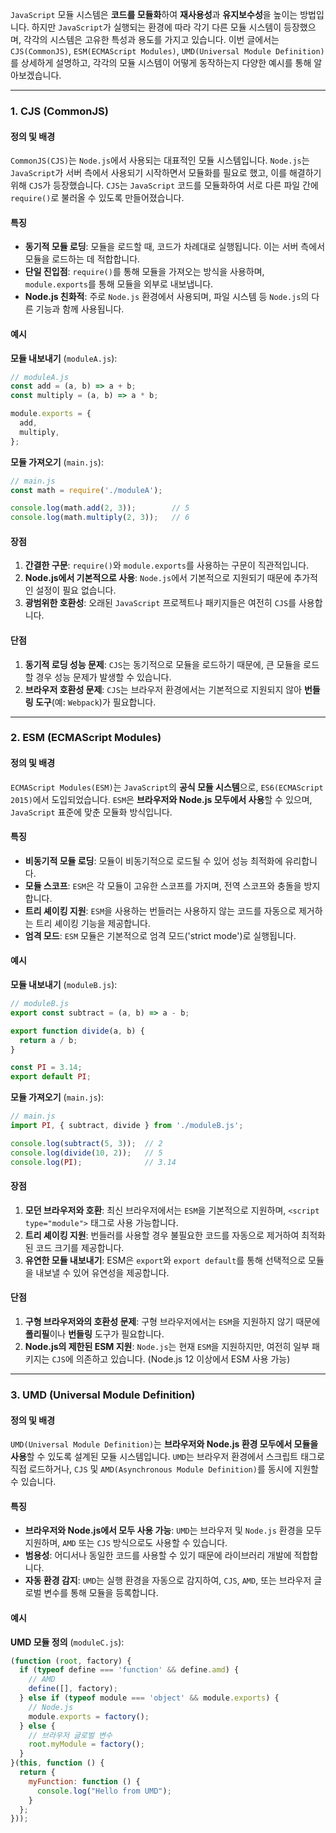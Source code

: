 `JavaScript` 모듈 시스템은 **코드를 모듈화**하여 **재사용성**과 **유지보수성**을 높이는 방법입니다. 하지만 `JavaScript`가 실행되는 환경에 따라 각기 다른 모듈 시스템이 등장했으며, 각각의 시스템은 고유한 특성과 용도를 가지고 있습니다. 이번 글에서는 `CJS(CommonJS)`, `ESM(ECMAScript Modules)`, `UMD(Universal Module Definition)`를 상세하게 설명하고, 각각의 모듈 시스템이 어떻게 동작하는지 다양한 예시를 통해 알아보겠습니다.

---
### 1. CJS (CommonJS)

#### 정의 및 배경
`CommonJS(CJS)`는 `Node.js`에서 사용되는 대표적인 모듈 시스템입니다. `Node.js`는 `JavaScript`가 서버 측에서 사용되기 시작하면서 모듈화를 필요로 했고, 이를 해결하기 위해 `CJS`가 등장했습니다. `CJS`는 `JavaScript` 코드를 모듈화하여 서로 다른 파일 간에 `require()`로 불러올 수 있도록 만들어졌습니다.

#### 특징
- **동기적 모듈 로딩**: 모듈을 로드할 때, 코드가 차례대로 실행됩니다. 이는 서버 측에서 모듈을 로드하는 데 적합합니다.
- **단일 진입점**: `require()`를 통해 모듈을 가져오는 방식을 사용하며, `module.exports`를 통해 모듈을 외부로 내보냅니다.
- **Node.js 친화적**: 주로 `Node.js` 환경에서 사용되며, 파일 시스템 등 `Node.js`의 다른 기능과 함께 사용됩니다.

####  예시
**모듈 내보내기** (`moduleA.js`):
```js
// moduleA.js
const add = (a, b) => a + b;
const multiply = (a, b) => a * b;

module.exports = {
  add,
  multiply,
};
```

**모듈 가져오기** (`main.js`):
```js
// main.js
const math = require('./moduleA');

console.log(math.add(2, 3));        // 5
console.log(math.multiply(2, 3));   // 6
```

#### 장점
1. **간결한 구문**: `require()`와 `module.exports`를 사용하는 구문이 직관적입니다.
2. **Node.js에서 기본적으로 사용**: `Node.js`에서 기본적으로 지원되기 때문에 추가적인 설정이 필요 없습니다.
3. **광범위한 호환성**: 오래된 `JavaScript` 프로젝트나 패키지들은 여전히 `CJS`를 사용합니다.

#### 단점
1. **동기적 로딩 성능 문제**: `CJS`는 동기적으로 모듈을 로드하기 때문에, 큰 모듈을 로드할 경우 성능 문제가 발생할 수 있습니다.
2. **브라우저 호환성 문제**: `CJS`는 브라우저 환경에서는 기본적으로 지원되지 않아 **번들링 도구**(예: `Webpack`)가 필요합니다.

---

### 2. ESM (ECMAScript Modules)

#### 정의 및 배경
`ECMAScript Modules(ESM)`는 `JavaScript`의 **공식 모듈 시스템**으로, `ES6(ECMAScript 2015)`에서 도입되었습니다. `ESM`은 **브라우저와 Node.js 모두에서 사용**할 수 있으며, `JavaScript` 표준에 맞춘 모듈화 방식입니다.

#### 특징
- **비동기적 모듈 로딩**: 모듈이 비동기적으로 로드될 수 있어 성능 최적화에 유리합니다.
- **모듈 스코프**: `ESM`은 각 모듈이 고유한 스코프를 가지며, 전역 스코프와 충돌을 방지합니다.
- **트리 셰이킹 지원**: `ESM`을 사용하는 번들러는 사용하지 않는 코드를 자동으로 제거하는 트리 셰이킹 기능을 제공합니다.
- **엄격 모드**: `ESM` 모듈은 기본적으로 엄격 모드('strict mode')로 실행됩니다.

#### 예시
**모듈 내보내기** (`moduleB.js`):
```js
// moduleB.js
export const subtract = (a, b) => a - b;

export function divide(a, b) {
  return a / b;
}

const PI = 3.14;
export default PI;
```

**모듈 가져오기** (`main.js`):
```js
// main.js
import PI, { subtract, divide } from './moduleB.js';

console.log(subtract(5, 3));  // 2
console.log(divide(10, 2));   // 5
console.log(PI);              // 3.14
```

#### 장점
1. **모던 브라우저와 호환**: 최신 브라우저에서는 `ESM`을 기본적으로 지원하며, `<script type="module">` 태그로 사용 가능합니다.
2. **트리 셰이킹 지원**: 번들러를 사용할 경우 불필요한 코드를 자동으로 제거하여 최적화된 코드 크기를 제공합니다.
3. **유연한 모듈 내보내기**: ESM은 `export`와 `export default`를 통해 선택적으로 모듈을 내보낼 수 있어 유연성을 제공합니다.

#### 단점
1. **구형 브라우저와의 호환성 문제**: 구형 브라우저에서는 `ESM`을 지원하지 않기 때문에 **폴리필**이나 **번들링** 도구가 필요합니다.
2. **Node.js의 제한된 ESM 지원**: `Node.js`는 현재 `ESM`을 지원하지만, 여전히 일부 패키지는 `CJS`에 의존하고 있습니다. (Node.js 12 이상에서 ESM 사용 가능)

---

### 3. UMD (Universal Module Definition)

#### 정의 및 배경
`UMD(Universal Module Definition)`는 **브라우저와 Node.js 환경 모두에서 모듈을 사용**할 수 있도록 설계된 모듈 시스템입니다. `UMD`는 브라우저 환경에서 스크립트 태그로 직접 로드하거나, `CJS` 및 `AMD(Asynchronous Module Definition)`를 동시에 지원할 수 있습니다.

#### 특징
- **브라우저와 Node.js에서 모두 사용 가능**: `UMD`는 브라우저 및 `Node.js` 환경을 모두 지원하며, `AMD` 또는 `CJS` 방식으로도 사용할 수 있습니다.
- **범용성**: 어디서나 동일한 코드를 사용할 수 있기 때문에 라이브러리 개발에 적합합니다.
- **자동 환경 감지**: `UMD`는 실행 환경을 자동으로 감지하여, `CJS`, `AMD`, 또는 브라우저 글로벌 변수를 통해 모듈을 등록합니다.

#### 예시
**UMD 모듈 정의** (`moduleC.js`):
```js
(function (root, factory) {
  if (typeof define === 'function' && define.amd) {
    // AMD
    define([], factory);
  } else if (typeof module === 'object' && module.exports) {
    // Node.js
    module.exports = factory();
  } else {
    // 브라우저 글로벌 변수
    root.myModule = factory();
  }
}(this, function () {
  return {
    myFunction: function () {
      console.log("Hello from UMD");
    }
  };
}));
